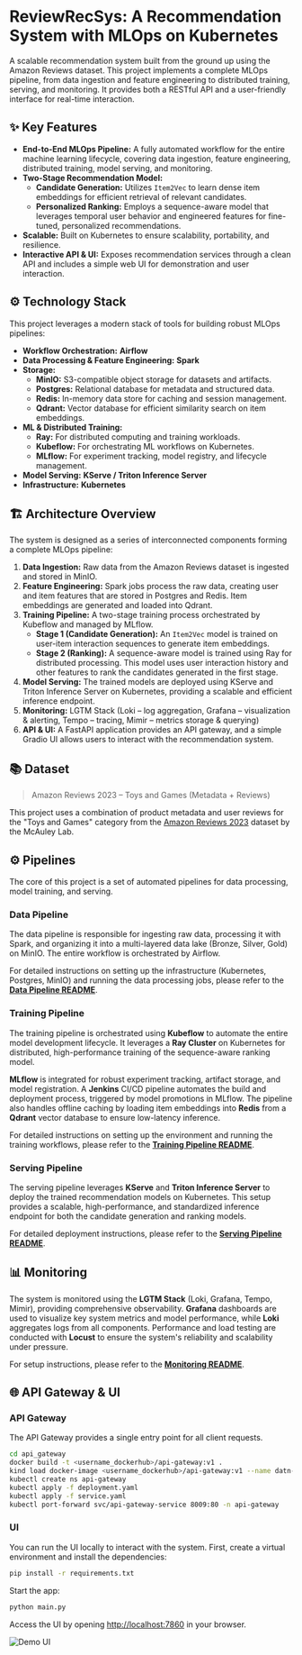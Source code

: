 # ReviewRecSys: A Recommendation System with MLOps on Kubernetes

A scalable recommendation system built from the ground up using the Amazon Reviews dataset. This project implements a complete MLOps pipeline, from data ingestion and feature engineering to distributed training, serving, and monitoring. It provides both a RESTful API and a user-friendly interface for real-time interaction.

## ✨ Key Features

*   **End-to-End MLOps Pipeline:** A fully automated workflow for the entire machine learning lifecycle, covering data ingestion, feature engineering, distributed training, model serving, and monitoring.
*   **Two-Stage Recommendation Model:**
    *   **Candidate Generation:** Utilizes `Item2Vec` to learn dense item embeddings for efficient retrieval of relevant candidates.
    *   **Personalized Ranking:** Employs a sequence-aware model that leverages temporal user behavior and engineered features for fine-tuned, personalized recommendations.
*   **Scalable:** Built on Kubernetes to ensure scalability, portability, and resilience.
*   **Interactive API & UI:** Exposes recommendation services through a clean API and includes a simple web UI for demonstration and user interaction.

## ⚙️ Technology Stack

This project leverages a modern stack of tools for building robust MLOps pipelines:

*   **Workflow Orchestration:** **Airflow**
*   **Data Processing & Feature Engineering:** **Spark**
*   **Storage:**
    *   **MinIO:** S3-compatible object storage for datasets and artifacts.
    *   **Postgres:** Relational database for metadata and structured data.
    *   **Redis:** In-memory data store for caching and session management.
    *   **Qdrant:** Vector database for efficient similarity search on item embeddings.
*   **ML & Distributed Training:**
    *   **Ray:** For distributed computing and training workloads.
    *   **Kubeflow:** For orchestrating ML workflows on Kubernetes.
    *   **MLflow:** For experiment tracking, model registry, and lifecycle management.
*   **Model Serving:** **KServe / Triton Inference Server**
*   **Infrastructure:** **Kubernetes**

## 🏗️ Architecture Overview

The system is designed as a series of interconnected components forming a complete MLOps pipeline:

1.  **Data Ingestion:** Raw data from the Amazon Reviews dataset is ingested and stored in MinIO.
2.  **Feature Engineering:** Spark jobs process the raw data, creating user and item features that are stored in Postgres and Redis. Item embeddings are generated and loaded into Qdrant.
3.  **Training Pipeline:** A two-stage training process orchestrated by Kubeflow and managed by MLflow.
    *   **Stage 1 (Candidate Generation):** An `Item2Vec` model is trained on user-item interaction sequences to generate item embeddings.
    *   **Stage 2 (Ranking):** A sequence-aware model is trained using Ray for distributed processing. This model uses user interaction history and other features to rank the candidates generated in the first stage.
4.  **Model Serving:** The trained models are deployed using KServe and Triton Inference Server on Kubernetes, providing a scalable and efficient inference endpoint.
5.  **Monitoring:** LGTM Stack (Loki – log aggregation, Grafana – visualization & alerting, Tempo – tracing, Mimir – metrics storage & querying)
6.  **API & UI:** A FastAPI application provides an API gateway, and a simple Gradio UI allows users to interact with the recommendation system.

## 📚 Dataset

> Amazon Reviews 2023 – Toys and Games (Metadata + Reviews)

This project uses a combination of product metadata and user reviews for the "Toys and Games" category from the [Amazon Reviews 2023](https://huggingface.co/datasets/McAuley-Lab/Amazon-Reviews-2023) dataset by the McAuley Lab.

## ⚙️ Pipelines

The core of this project is a set of automated pipelines for data processing, model training, and serving.

### Data Pipeline

The data pipeline is responsible for ingesting raw data, processing it with Spark, and organizing it into a multi-layered data lake (Bronze, Silver, Gold) on MinIO. The entire workflow is orchestrated by Airflow.

For detailed instructions on setting up the infrastructure (Kubernetes, Postgres, MinIO) and running the data processing jobs, please refer to the **[Data Pipeline README](data_pipeline/README.md)**.

### Training Pipeline

The training pipeline is orchestrated using **Kubeflow** to automate the entire model development lifecycle. It leverages a **Ray Cluster** on Kubernetes for distributed, high-performance training of the sequence-aware ranking model.

**MLflow** is integrated for robust experiment tracking, artifact storage, and model registration. A **Jenkins** CI/CD pipeline automates the build and deployment process, triggered by model promotions in MLflow. The pipeline also handles offline caching by loading item embeddings into **Redis** from a **Qdrant** vector database to ensure low-latency inference.

For detailed instructions on setting up the environment and running the training workflows, please refer to the **[Training Pipeline README](training_pipeline/README.md)**.

### Serving Pipeline

The serving pipeline leverages **KServe** and **Triton Inference Server** to deploy the trained recommendation models on Kubernetes. This setup provides a scalable, high-performance, and standardized inference endpoint for both the candidate generation and ranking models.

For detailed deployment instructions, please refer to the **[Serving Pipeline README](serving_pipeline/README.md)**.

## 📊 Monitoring

The system is monitored using the **LGTM Stack** (Loki, Grafana, Tempo, Mimir), providing comprehensive observability. **Grafana** dashboards are used to visualize key system metrics and model performance, while **Loki** aggregates logs from all components. Performance and load testing are conducted with **Locust** to ensure the system's reliability and scalability under pressure.

For setup instructions, please refer to the **[Monitoring README](monitoring/README.md)**.

## 🌐 API Gateway & UI

### API Gateway

The API Gateway provides a single entry point for all client requests.

```bash
cd api_gateway
docker build -t <username_dockerhub>/api-gateway:v1 .
kind load docker-image <username_dockerhub>/api-gateway:v1 --name datn-serving
kubectl create ns api-gateway
kubectl apply -f deployment.yaml
kubectl apply -f service.yaml
kubectl port-forward svc/api-gateway-service 8009:80 -n api-gateway
```

### UI

You can run the UI locally to interact with the system. First, create a virtual environment and install the dependencies:
```bash
pip install -r requirements.txt
```

Start the app:
```bash
python main.py
```

Access the UI by opening [http://localhost:7860](http://localhost:7860) in your browser.

![Demo UI](img/demo_ui.gif)

